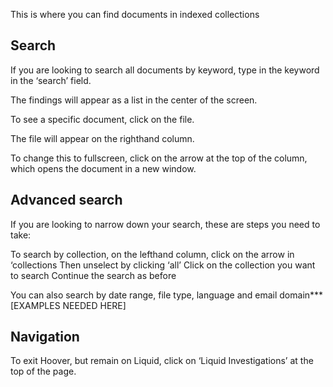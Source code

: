 This is where you can find documents in indexed collections

## Search
If you are looking to search all documents by keyword, type in the keyword in the ‘search’ field.

The findings will appear as a list in the center of the screen.

To see a specific document, click on the file.

The file will appear on the righthand column.

To change this to fullscreen, click on the arrow at the top of the column, which opens the document in a new window.

## Advanced search
If you are looking to narrow down your search, these are steps you need to take:

To search by collection, on the lefthand column, click on the arrow in ‘collections
Then unselect by clicking ‘all’
Click on the collection you want to search
Continue the search as before

You can also search by date range, file type, language and email domain*** [EXAMPLES NEEDED HERE]

## Navigation
To exit Hoover, but remain on Liquid, click on ‘Liquid Investigations’ at the top of the page.